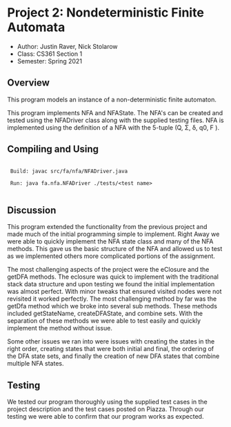 # Project 2: Nondeterministic Finite Automata

* Author: Justin Raver, Nick Stolarow
* Class: CS361 Section 1
* Semester: Spring 2021

## Overview

This program models an instance of a non-deterministic finite automaton.

This program implements NFA and NFAState. The NFA's can be created and
tested using the NFADriver class along with the supplied testing files.
NFA is implemented using the definition of a NFA with the 5-tuple
(Q, Σ, δ, q0, F ).

## Compiling and Using

```
 
 Build: javac src/fa/nfa/NFADriver.java
 
 Run: java fa.nfa.NFADriver ./tests/<test name>
 
```

## Discussion

This program extended the functionality from the previous project and made much of the initial 
programming simple to implement. Right Away we were able to quickly implement the NFA state class 
and many of the NFA methods. This gave us the basic structure of the NFA and allowed us to test
as we implemented others more complicated portions of the assignment.

The most challenging aspects of the project were the eClosure and the getDFA methods. The eclosure
was quick to implement with the traditional stack data structure and upon testing we found the initial
implementation was almost perfect. With minor tweaks that ensured visited nodes were not revisited it 
worked perfectly. The most challenging method by far was the getDfa method which we broke into several 
sub methods. These methods included getStateName, createDFAState, and combine sets. With the separation 
of these methods we were able to test easily and quickly implement the method without issue. 

Some other issues we ran into were issues with creating the states in the right order, creating states 
that were both initial and final, the ordering of the DFA state sets, and finally the creation of new 
DFA states that combine multiple NFA states.

## Testing

We tested our program thoroughly using the supplied test cases in the project description and the test cases 
posted on Piazza.
Through our testing we were able to confirm that our program works as expected.
